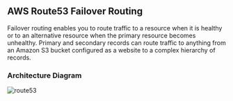 ## AWS Route53 Failover Routing
Failover routing enables you to route traffic to a resource when it is healthy or to an alternative resource when the primary resource becomes unhealthy. Primary and secondary records can route traffic to anything from an Amazon S3 bucket configured as a website to a complex hierarchy of records.

### Architecture Diagram

![route53](https://github.com/user-attachments/assets/0e623df0-380c-4dc2-bc0e-5a35855aa291)
